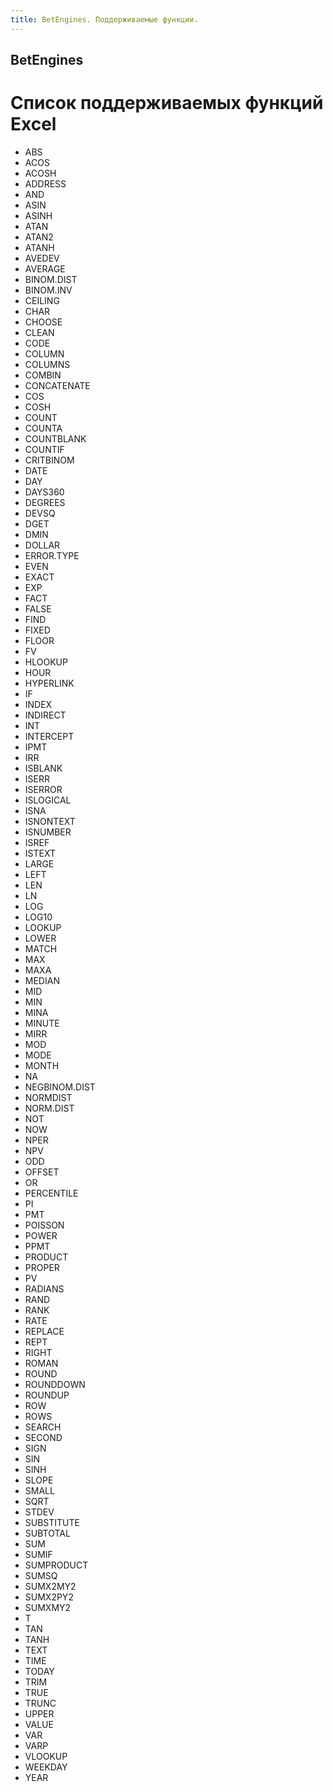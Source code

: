 ```yaml
---
title: BetEngines. Поддерживаемые функции.
---
```


## BetEngines

# Список поддерживаемых функций Excel

* ABS
* ACOS
* ACOSH
* ADDRESS
* AND
* ASIN
* ASINH
* ATAN
* ATAN2
* ATANH
* AVEDEV
* AVERAGE
* BINOM.DIST
* BINOM.INV
* CEILING
* CHAR
* CHOOSE
* CLEAN
* CODE
* COLUMN
* COLUMNS
* COMBIN
* CONCATENATE
* COS
* COSH
* COUNT
* COUNTA
* COUNTBLANK
* COUNTIF
* CRITBINOM
* DATE
* DAY
* DAYS360
* DEGREES
* DEVSQ
* DGET
* DMIN
* DOLLAR
* ERROR.TYPE
* EVEN
* EXACT
* EXP
* FACT
* FALSE
* FIND
* FIXED
* FLOOR
* FV
* HLOOKUP
* HOUR
* HYPERLINK
* IF
* INDEX
* INDIRECT
* INT
* INTERCEPT
* IPMT
* IRR
* ISBLANK
* ISERR
* ISERROR
* ISLOGICAL
* ISNA
* ISNONTEXT
* ISNUMBER
* ISREF
* ISTEXT
* LARGE
* LEFT
* LEN
* LN
* LOG
* LOG10
* LOOKUP
* LOWER
* MATCH
* MAX
* MAXA
* MEDIAN
* MID
* MIN
* MINA
* MINUTE
* MIRR
* MOD
* MODE
* MONTH
* NA
* NEGBINOM.DIST
* NORMDIST
* NORM.DIST
* NOT
* NOW
* NPER
* NPV
* ODD
* OFFSET
* OR
* PERCENTILE
* PI
* PMT
* POISSON
* POWER
* PPMT
* PRODUCT
* PROPER
* PV
* RADIANS
* RAND
* RANK
* RATE
* REPLACE
* REPT
* RIGHT
* ROMAN
* ROUND
* ROUNDDOWN
* ROUNDUP
* ROW
* ROWS
* SEARCH
* SECOND
* SIGN
* SIN
* SINH
* SLOPE
* SMALL
* SQRT
* STDEV
* SUBSTITUTE
* SUBTOTAL
* SUM
* SUMIF
* SUMPRODUCT
* SUMSQ
* SUMX2MY2
* SUMX2PY2
* SUMXMY2
* T
* TAN
* TANH
* TEXT
* TIME
* TODAY
* TRIM
* TRUE
* TRUNC
* UPPER
* VALUE
* VAR
* VARP
* VLOOKUP
* WEEKDAY
* YEAR


